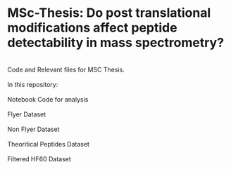 # MSc-Thesis: Do post translational modifications affect peptide detectability in mass spectrometry?
</br> Code and Relevant files for MSC Thesis.</br>
</br> In this repository:</br>
</br> Notebook Code for analysis</br>
</br>Flyer Dataset</br>
</br>Non Flyer Dataset</br>
</br>Theoritical Peptides Dataset</br>
</br>Filtered HF60 Dataset</br>
